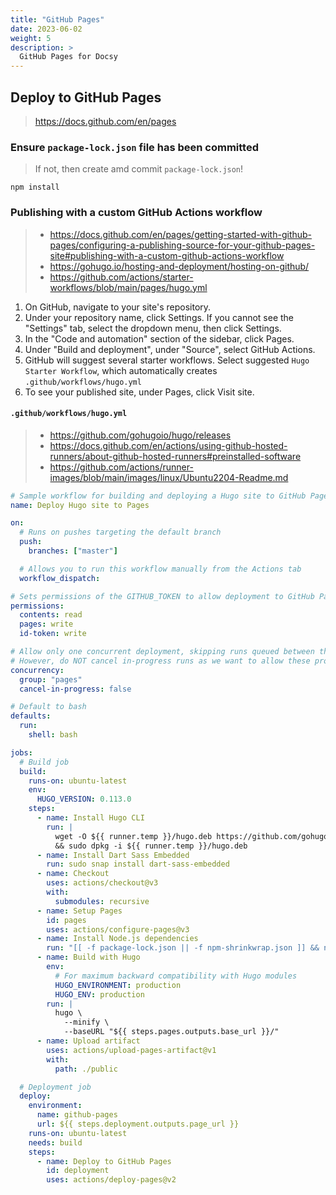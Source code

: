 ```yaml
---
title: "GitHub Pages"
date: 2023-06-02
weight: 5
description: >
  GitHub Pages for Docsy
---
```


## Deploy to GitHub Pages

> <https://docs.github.com/en/pages>

### Ensure `package-lock.json` file has been committed

> If not, then create amd commit `package-lock.json`!

```shell
npm install
```

### Publishing with a custom GitHub Actions workflow

> - <https://docs.github.com/en/pages/getting-started-with-github-pages/configuring-a-publishing-source-for-your-github-pages-site#publishing-with-a-custom-github-actions-workflow>
> - <https://gohugo.io/hosting-and-deployment/hosting-on-github/>
> - <https://github.com/actions/starter-workflows/blob/main/pages/hugo.yml>

1. On GitHub, navigate to your site's repository.
2. Under your repository name, click Settings. If you cannot see the "Settings" tab, select the dropdown menu, then click Settings.
3. In the "Code and automation" section of the sidebar, click Pages.
4. Under "Build and deployment", under "Source", select GitHub Actions.
5. GitHub will suggest several starter workflows. Select suggested `Hugo Starter Workflow`, which automatically creates `.github/workflows/hugo.yml`
6. To see your published site, under Pages, click Visit site.

#### `.github/workflows/hugo.yml`

> - <https://github.com/gohugoio/hugo/releases>
> - <https://docs.github.com/en/actions/using-github-hosted-runners/about-github-hosted-runners#preinstalled-software>
> - <https://github.com/actions/runner-images/blob/main/images/linux/Ubuntu2204-Readme.md>

```yaml
# Sample workflow for building and deploying a Hugo site to GitHub Pages
name: Deploy Hugo site to Pages

on:
  # Runs on pushes targeting the default branch
  push:
    branches: ["master"]

  # Allows you to run this workflow manually from the Actions tab
  workflow_dispatch:

# Sets permissions of the GITHUB_TOKEN to allow deployment to GitHub Pages
permissions:
  contents: read
  pages: write
  id-token: write

# Allow only one concurrent deployment, skipping runs queued between the run in-progress and latest queued.
# However, do NOT cancel in-progress runs as we want to allow these production deployments to complete.
concurrency:
  group: "pages"
  cancel-in-progress: false

# Default to bash
defaults:
  run:
    shell: bash

jobs:
  # Build job
  build:
    runs-on: ubuntu-latest
    env:
      HUGO_VERSION: 0.113.0
    steps:
      - name: Install Hugo CLI
        run: |
          wget -O ${{ runner.temp }}/hugo.deb https://github.com/gohugoio/hugo/releases/download/v${HUGO_VERSION}/hugo_extended_${HUGO_VERSION}_linux-amd64.deb \
          && sudo dpkg -i ${{ runner.temp }}/hugo.deb
      - name: Install Dart Sass Embedded
        run: sudo snap install dart-sass-embedded
      - name: Checkout
        uses: actions/checkout@v3
        with:
          submodules: recursive
      - name: Setup Pages
        id: pages
        uses: actions/configure-pages@v3
      - name: Install Node.js dependencies
        run: "[[ -f package-lock.json || -f npm-shrinkwrap.json ]] && npm ci || true"
      - name: Build with Hugo
        env:
          # For maximum backward compatibility with Hugo modules
          HUGO_ENVIRONMENT: production
          HUGO_ENV: production
        run: |
          hugo \
            --minify \
            --baseURL "${{ steps.pages.outputs.base_url }}/"
      - name: Upload artifact
        uses: actions/upload-pages-artifact@v1
        with:
          path: ./public

  # Deployment job
  deploy:
    environment:
      name: github-pages
      url: ${{ steps.deployment.outputs.page_url }}
    runs-on: ubuntu-latest
    needs: build
    steps:
      - name: Deploy to GitHub Pages
        id: deployment
        uses: actions/deploy-pages@v2
```
